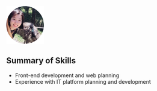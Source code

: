 <img src="https://raw.githubusercontent.com/SUWANKIM/KIMSUWAN/master/profile.jpg.png" width="100" height="100"/>


## Summary of Skills

- Front-end development and web planning
- Experience with IT platform planning and development
